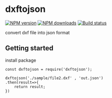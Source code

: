 # dxftojson

[![NPM version][npm-image]][npm-url]
[![NPM downloads][downloads-image]][downloads-url]
[![Build status][travis-image]][travis-url]

convert dxf file into json format

## Getting started

install package 

```
const dxftojson = require('dxftojson');

dxftojson('./sample/file2.dxf' , 'out.json')
.then(result=>{
    return result;  
})

```


[npm-image]: https://img.shields.io/npm/v/dxftojson.svg?style=flat
[npm-url]: https://npmjs.org/package/dxftojson
[downloads-image]: https://img.shields.io/npm/dm/dxftojson.svg?style=flat
[downloads-url]: https://npmjs.org/package/dxftojson
[travis-image]: https://travis-ci.org/team-codecraft/dxftojson.svg?branch=master
[travis-url]: https://travis-ci.org/team-codecraft/dxftojson

